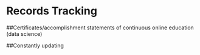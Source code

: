 # Records Tracking

##Certificates/accomplishment statements of continuous online education (data science)

##Constantly updating
